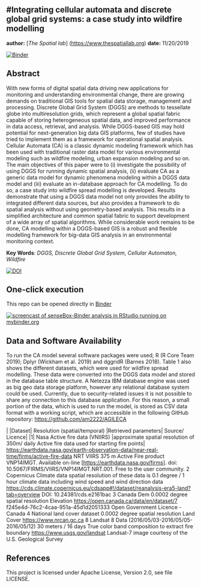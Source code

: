 
#Integrating cellular automata and discrete global grid systems: a case study into wildfire modelling
---

**author:** [_The Spatial lab_] (https://www.thespatiallab.org)
**date:** 11/20/2019


[![Binder](https://mybinder.org/badge_logo.svg)](https://mybinder.org/v2/gh/am2222/AGILECA.git/master)



## Abstract

With new forms of digital spatial data driving new applications for monitoring and understanding environmental change, there are growing demands on traditional GIS tools for spatial data storage, management and processing. Discrete Global Grid System (DGGS) are methods to tessellate globe into multiresolution grids, which represent a global spatial fabric capable of storing heterogeneous spatial data, and improved performance in data access, retrieval, and analysis. While DGGS-based GIS may hold potential for next-generation big data GIS platforms, few of studies have tried to implement them as a framework for operational spatial analysis. Cellular Automata (CA) is a classic dynamic modeling framework which has been used with traditional raster data model for various environmental modeling such as wildfire modeling, urban expansion modeling and so on. The main objectives of this paper were to (i) investigate the possibility of using DGGS for running dynamic spatial analysis, (ii) evaluate CA as a generic data model for dynamic phenomena modeling within a DGGS data model and (iii) evaluate an in-database approach for CA modelling. To do so, a case study into wildfire spread modelling is developed. Results demonstrate that using a DGGS data model not only provides the ability to integrated different data sources, but also provides a framework to do spatial analysis without using geometry-based analysis. This results in a simplified architecture and common spatial fabric to support development of a wide array of spatial algorithms. While considerable work remains to be done, CA modelling within a DGGS-based GIS is a robust and flexible modelling framework for big-data GIS analysis in an environmental monitoring context.

**Key Words**: _DGGS, Discrete Global Grid System, Cellular Automaton, Wildfire_ 

[![DOI](https://zenodo.org/badge/228503632.svg)](https://zenodo.org/badge/latestdoi/228503632)


## One-click execution

This repo can be opened directly in [Binder](https://mybinder.org/)

[![screencast of senseBox-Binder analysis in RStudio running on mybinder.org](https://media.giphy.com/media/l49JRjO65S0WQ1Kyk/giphy.gif)](https://mybinder.org/v2/gh/am2222/AGILECA/bfe6c0e184111dfe5460f34d0b9b2520e3ad9516)

## Data and Software Availability

To run the CA model several software packages were used; R (R Core Team 2019); Dplyr (Wickham et al. 2019) and dggridR (Barnes 2018). Table 1 also shows the different datasets, which were used for wildfire spread modelling. These data were converted into the DGGS data model and stored in the database table structure. A Netezza IBM database engine was used as big geo data storage platform, however any relational database system could be used. Currently, due to security-related issues it is not possible to share any connection to this database application. For this reason, a small portion of the data, which is used to run the model, is stored as CSV data format with a working script, which are accessible in the following GitHub repository: https://github.com/am2222/AGILECA

|	|Dataset|	Resolution (spatial/temporal)	|Retrieved parameters|	Source/ Licence|
|1|	Nasa Active fire data (VNIIRS)	|approximate spatial resolution of 350m/ daily 	Active fire data used for starting fire points|	https://earthdata.nasa.gov/earth-observation-data/near-real-time/firms/active-fire-data
NRT VIIRS 375 m Active Fire product VNP14IMGT. Available on-line [https://earthdata.nasa.gov/firms]. doi: 10.5067/FIRMS/VIIRS/VNP14IMGT.NRT.001.
Free to the user community.
2	Copernicus Climate data	spatial resolution of these data is 0.1 degree / 1 hour	climate data including  wind speed and wind direction data	https://cds.climate.copernicus.eu/cdsapp#!/dataset/reanalysis-era5-land?tab=overview
DOI: 10.24381/cds.e2161bac
3	Canada Dem	0.0002 degree spatial resolution	Elevation	https://open.canada.ca/data/en/dataset/7
f245e4d-76c2-4caa-951a-45d1d2051333
Open Government Licence - Canada
4	National land cover dataset	0.0002 degree spatial resolution	Land Cover	https://www.nrcan.gc.ca
8	Landsat 8 Data
(2016/05/03-2016/05/05-2016/05/12)	30 meters / 16 days	True color band composition to extract fire boundary	https://www.usgs.gov/landsat
Landsat-7 image courtesy of the U.S. Geological Survey

## References

This project is licensed under Apache License, Version 2.0, see file LICENSE.
